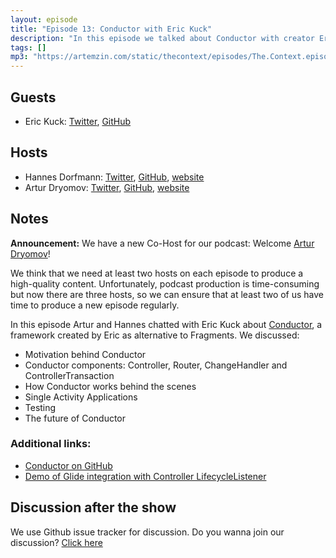 ```yaml
---
layout: episode
title: "Episode 13: Conductor with Eric Kuck"
description: "In this episode we talked about Conductor with creator Eric Kuck."
tags: []
mp3: "https://artemzin.com/static/thecontext/episodes/The.Context.episode.13.mp3"
---
```


## Guests

* Eric Kuck: [Twitter](https://twitter.com/eric_kuck), [GitHub](https://github.com/EricKuck)

## Hosts

* Hannes Dorfmann: [Twitter](https://twitter.com/sockeqwe), [GitHub](https://github.com/sockeqwe), [website](http://hannesdorfmann.com)
* Artur Dryomov: [Twitter](https://twitter.com/arturdryomov), [GitHub](https://github.com/ming13), [website](https://arturdryomov.online)

## Notes

**Announcement:** We have a new Co-Host for our podcast: Welcome [Artur Dryomov](https://twitter.com/arturdryomov)!

We think that we need at least two hosts on each episode to produce a high-quality content.
Unfortunately, podcast production is time-consuming but now there are three hosts, so we can ensure that at least two of us have time to produce a new episode regularly.

In this episode Artur and Hannes chatted with Eric Kuck about [Conductor](https://github.com/bluelinelabs/Conductor), a framework created by Eric as alternative to Fragments. We discussed:

 - Motivation behind Conductor
 - Conductor components: Controller, Router, ChangeHandler and ControllerTransaction
 - How Conductor works behind the scenes
 - Single Activity Applications
 - Testing
 - The future of Conductor

### Additional links:

  - [Conductor on GitHub](https://github.com/bluelinelabs/Conductor)
  - [Demo of Glide integration with Controller LifecycleListener](https://github.com/EricKuck/ConductorGlideDemo)


## Discussion after the show
We use Github issue tracker for discussion. Do you wanna join our discussion? [Click here](https://github.com/artem-zinnatullin/TheContext-Podcast/issues/76)
